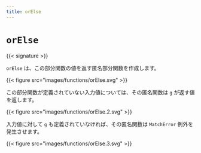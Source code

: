 ```yaml
---
title: orElse
---
```


# `orElse`

{{< signature >}}

`orElse` は、この部分関数の値を返す匿名部分関数を作成します。

{{< figure src="images/functions/orElse.svg" >}}

この部分関数が定義されていない入力値については、その匿名関数は `g` が返す値を返します。

{{< figure src="images/functions/orElse.2.svg" >}}

入力値に対して `g` も定義されていなければ、その匿名関数は `MatchError` 例外を発生させます。

{{< figure src="images/functions/orElse.3.svg" >}}

